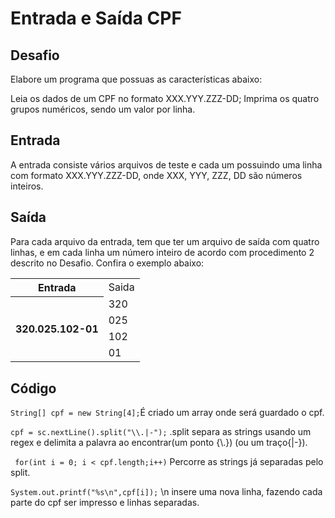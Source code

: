 <h1>Entrada e Saída CPF</h1>

<h2>Desafio</h2>
<p>Elabore um programa que possuas as características abaixo:<p>

Leia os dados de um CPF no formato XXX.YYY.ZZZ-DD;
Imprima os quatro grupos numéricos, sendo um valor por linha.
<h2>Entrada</h2>
A entrada consiste vários arquivos de teste e cada um possuindo uma linha com formato XXX.YYY.ZZZ-DD, onde XXX, YYY, ZZZ, DD são números inteiros.

<h2>Saída</h2>
Para cada arquivo da entrada, tem que ter um arquivo de saída com quatro linhas, e em cada linha um número inteiro de acordo com procedimento 2 descrito no Desafio. Confira o exemplo abaixo:

<table style="width:100%">
  <tr>
    <th>Entrada</th>
    <td>Saida</td>
  </tr>
  <tr>
    <th rowspan="4">320.025.102-01</th>
    <td>320</td>
  </tr>
  <tr>
    <td>025</td>
  </tr>
  <tr>
    <td>102</td>
  </tr>
   <tr>
    <td>01</td>
  </tr>
</table>

<h2>Código</h2>

 `String[] cpf = new String[4];`É criado um array onde será guardado o cpf.
 
 `cpf = sc.nextLine().split("\\.|-");`
  .split separa as strings usando um regex e delimita a palavra ao encontrar(um ponto {\\.}) (ou um traço{|-}).
  
  ` for(int i = 0; i < cpf.length;i++)` Percorre as strings já separadas pelo split.

   `System.out.printf("%s\n",cpf[i]);` \n insere uma nova linha, fazendo cada parte do cpf ser impresso e linhas separadas.

